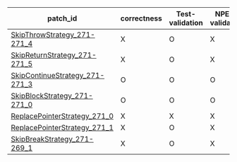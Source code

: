  | patch_id |correctness |Test-validation |NPEX-validation |
 |--- | --- | --- | --- | 
 | [SkipThrowStrategy_271-271_4](./patches/SkipThrowStrategy_271-271_4/patch.java#L275) | X | O | X | 
 | [SkipReturnStrategy_271-271_5](./patches/SkipReturnStrategy_271-271_5/patch.java#L275) | X | O | X | 
 | [SkipContinueStrategy_271-271_3](./patches/SkipContinueStrategy_271-271_3/patch.java#L275) | O | O | O | 
 | [SkipBlockStrategy_271-271_0](./patches/SkipBlockStrategy_271-271_0/patch.java#L275) | O | O | O | 
 | [ReplacePointerStrategy_271_0](./patches/ReplacePointerStrategy_271_0/patch.java#L275) | X | X | X | 
 | [ReplacePointerStrategy_271_1](./patches/ReplacePointerStrategy_271_1/patch.java#L275) | X | O | X | 
 | [SkipBreakStrategy_271-269_1](./patches/SkipBreakStrategy_271-269_1/patch.java#L275) | X | O | X | 
